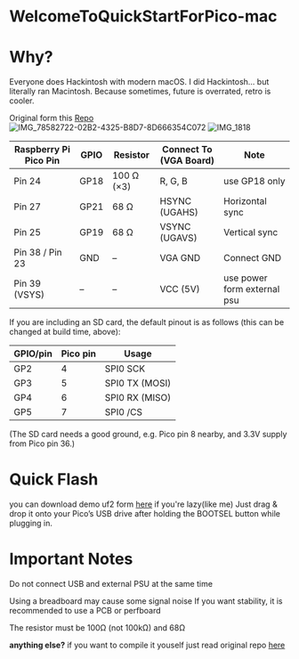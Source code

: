 # WelcomeToQuickStartForPico-mac

# Why?
 Everyone does Hackintosh with modern macOS.
	I did Hackintosh… but literally ran Macintosh.
	Because sometimes, future is overrated, retro is cooler.

Original form this [Repo](https://github.com/evansm7/pico-mac)
![IMG_78582722-02B2-4325-B8D7-8D666354C072](https://github.com/user-attachments/assets/d6a27c38-c5c6-4b94-81d0-36a43addbc90)
![IMG_1818](https://github.com/user-attachments/assets/21b60843-6929-48ce-bb4b-9e6e0abf6365)


| **Raspberry Pi Pico Pin** | **GPIO** | **Resistor** | **Connect To (VGA Board)** | **Note**                                                           |
| ------------------------- | -------- | ------------ | -------------------------- | ------------------------------------------------------------------ |
| Pin 24                    | GP18     | 100 Ω (×3)   | R, G, B                    | use GP18 only |
| Pin 27                    | GP21     | 68 Ω         | HSYNC (UGAHS)              | Horizontal sync                                                    |
| Pin 25                    | GP19     | 68 Ω         | VSYNC (UGAVS)              | Vertical sync                                                      |
| Pin 38 / Pin 23           | GND      | –            | VGA GND                    | Connect GND                                                        |
| Pin 39 (VSYS)             | –        | –            | VCC (5V)                   | use power form external psu                                        |

If you are including an SD card, the default pinout is as follows
(this can be changed at build time, above):

| GPIO/pin     | Pico pin     | Usage          |
| ------------ | ------------ | -------------- |
|   GP2        | 4            | SPI0 SCK       |
|   GP3        | 5            | SPI0 TX (MOSI) |
|   GP4        | 6            | SPI0 RX (MISO) |
|   GP5        | 7            | SPI0 /CS       |

(The SD card needs a good ground, e.g. Pico pin 8 nearby, and 3.3V
supply from Pico pin 36.)

# Quick Flash
you can download demo uf2 form [here](https://picomac.bluescsi.com/) if you're lazy(like me)
Just drag & drop it onto your Pico’s USB drive after holding the BOOTSEL button while plugging in.

# **Important Notes**
Do not connect USB and external PSU at the same time

Using a breadboard may cause some signal noise If you want stability, it is recommended to use a PCB or perfboard

The resistor must be 100Ω (not 100kΩ) and 68Ω


**anything else?**
if you want to compile it youself just read original repo [here](https://github.com/evansm7/pico-mac)

